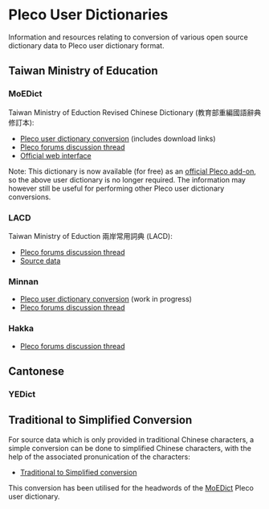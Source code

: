 # Pleco User Dictionaries
Information and resources relating to conversion of various open source dictionary data to Pleco user dictionary format.

## Taiwan Ministry of Education

### MoEDict
Taiwan Ministry of Eduction Revised Chinese Dictionary (教育部重編國語辭典修訂本):
* [Pleco user dictionary conversion](MoEDict) (includes download links)
* [Pleco forums discussion thread](http://www.plecoforums.com/threads/the-moe-dictionary-is-now-open-source.3606/)
* [Official web interface](http://dict.revised.moe.edu.tw/)

Note: This dictionary is now available (for free) as an [official Pleco add-on](http://www.plecoforums.com/threads/official-moedict-pleco-release.4915/), so the above user dictionary is no longer required. The information may however still be useful for performing other Pleco user dictionary conversions.

### LACD
Taiwan Ministry of Eduction 兩岸常用詞典 (LACD):
* [Pleco forums discussion thread](http://www.plecoforums.com/threads/%E5%85%A9%E5%B2%B8%E5%B8%B8%E7%94%A8%E8%A9%9E%E5%85%B8-lacd-user-dictionary.4336/)
* [Source data](https://github.com/g0v/moedict-data-csld)

### Minnan
* [Pleco user dictionary conversion](MoE-Minnan) (work in progress)
* [Pleco forums discussion thread](http://www.plecoforums.com/threads/moe-minnan-and-hakka-dictionaries.4938/)

### Hakka
* [Pleco forums discussion thread](http://www.plecoforums.com/threads/moe-minnan-and-hakka-dictionaries.4938/)

## Cantonese

### YEDict

## Traditional to Simplified Conversion
For source data which is only provided in traditional Chinese characters, a simple conversion can be done to simplified Chinese characters, with the help of the associated pronunication of the characters:
* [Traditional to Simplified conversion](Simplified)

This conversion has been utilised for the headwords of the [MoEDict](MoEDict) Pleco user dictionary.
